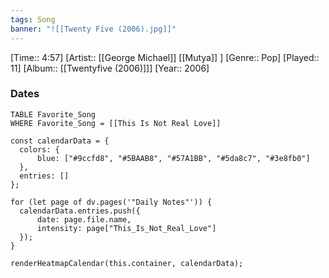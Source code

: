 ```yaml
---
tags: Song  
banner: "![[Twenty Five (2006).jpg]]"
---
```

[Time:: 4:57]
[Artist:: [[George Michael]] [[Mutya]] ]
[Genre:: Pop]
[Played:: 11]
[Album:: [[Twentyfive (2006)]]]
[Year:: 2006]
### Dates
````dataview
TABLE Favorite_Song
WHERE Favorite_Song = [[This Is Not Real Love]]
````

  ```dataviewjs
const calendarData = { 
	colors: { 
		blue: ["#9ccfd8", "#5BAAB8", "#57A1BB", "#5da8c7", "#3e8fb0"] 
	}, 
	entries: [] 
}; 

for (let page of dv.pages('"Daily Notes"')) { 
	calendarData.entries.push({ 
		date: page.file.name, 
		intensity: page["This_Is_Not_Real_Love"]
	}); 
} 

renderHeatmapCalendar(this.container, calendarData);
```
